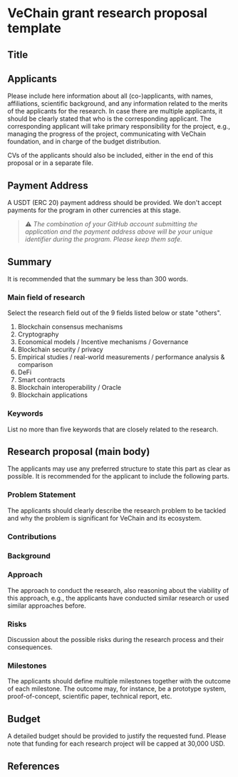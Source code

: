 # VeChain grant research proposal template

## Title

## Applicants

Please include here information about all (co-)applicants, with names, affiliations, scientific background, and any information related to the merits of the applicants for the research. In case there are multiple applicants, it should be clearly stated that who is the corresponding applicant. The corresponding applicant will take primary responsibility for the project, e.g., managing the progress of the project, communicating with VeChain foundation, and in charge of the budget distribution.

CVs of the applicants should also be included, either in the end of this proposal or in a separate file.

## Payment Address
A USDT (ERC 20) payment address should be provided. We don't accept payments for the program in other currencies at this stage. 

> ⚠️ *The combination of your GitHub account submitting the application and the payment address above will be your unique identifier during the program. Please keep them safe.*

## Summary

It is recommended that the summary be less than 300 words.

### Main field of research

Select the research field out of the 9 fields listed below or state &quot;others&quot;.

1. Blockchain consensus mechanisms
2. Cryptography
3. Economical models / Incentive mechanisms / Governance
4. Blockchain security / privacy
5. Empirical studies / real-world measurements / performance analysis &amp; comparison
6. DeFi
7. Smart contracts
8. Blockchain interoperability / Oracle
9. Blockchain applications

### Keywords

List no more than five keywords that are closely related to the research.

## Research proposal (main body)

The applicants may use any preferred structure to state this part as clear as possible. It is recommended for the applicant to include the following parts.

### Problem Statement

The applicants should clearly describe the research problem to be tackled and why the problem is significant for VeChain and its ecosystem.

### Contributions

### Background

### Approach

The approach to conduct the research, also reasoning about the viability of this approach, e.g., the applicants have conducted similar research or used similar approaches before.

### Risks

Discussion about the possible risks during the research process and their consequences.

### Milestones

The applicants should define multiple milestones together with the outcome of each milestone. The outcome may, for instance, be a prototype system, proof-of-concept, scientific paper, technical report, etc.

## Budget

A detailed budget should be provided to justify the requested fund. Please note that funding for each research project will be capped at 30,000 USD. 

## References
